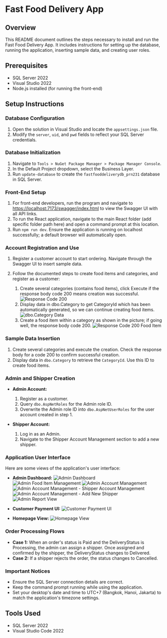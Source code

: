 # Fast Food Delivery App 

## Overview
This README document outlines the steps necessary to install and run the Fast Food Delivery App. It includes instructions for setting up the database, running the application, inserting sample data, and creating user roles.

## Prerequisites
- SQL Server 2022
- Visual Studio 2022
- Node.js installed (for running the front-end)

## Setup Instructions

### Database Configuration
1. Open the solution in Visual Studio and locate the `appsettings.json` file.
2. Modify the `server`, `uid`, and `pwd` fields to reflect your SQL Server credentials.

### Database Initialization
1. Navigate to `Tools > NuGet Package Manager > Package Manager Console`.
2. In the Default Project dropdown, select the Business Layer.
3. Run `update-database` to create the `fastfooddeliverydb_prn231` database in SQL Server.

### Front-End Setup
1. For front-end developers, run the program and navigate to [https://localhost:7173/swagger/index.html](https://localhost:7173/swagger/index.html) to view the Swagger UI with all API links.
2. To run the React application, navigate to the main React folder (add specific folder path here) and open a command prompt at this location.
3. Run `npm run dev`. Ensure the application is running on localhost successfully; a default browser will automatically open.

### Account Registration and Use
1. Register a customer account to start ordering. Navigate through the Swagger UI to insert sample data.
2. Follow the documented steps to create food items and categories, and register as a customer:

   1. Create several categories (contains food items), click Execute if the response body code 200 means creation was successful.
   ![Response Code 200](images/response_code_200.jpg)
   2. Display data in dbo.Category to get CategoryId which has been automatically generated, so we can continue creating food items.
   ![dbo.Category Data](images/dboCategoryData.jpg)
   3. Create a food item within a category as shown in the picture; if going well, the response body code 200.
   ![Response Code 200 Food Item](images/response_code_200_foodItem.jpg)

### Sample Data Insertion
1. Create several categories and execute the creation. Check the response body for a code 200 to confirm successful creation.
2. Display data in `dbo.Category` to retrieve the `CategoryId`. Use this ID to create food items.

### Admin and Shipper Creation
- **Admin Account:**
  1. Register as a customer.
  2. Query `dbo.AspNetRoles` for the Admin role ID.
  3. Overwrite the Admin role ID into `dbo.AspNetUserRoles` for the user account created in step 1.

- **Shipper Account:**
  1. Log in as an Admin.
  2. Navigate to the Shipper Account Management section to add a new shipper.

### Application User Interface
Here are some views of the application's user interface:
- **Admin Dashboard:**
  ![Admin Dashboard](images/admin_dashboard.jpg)
  ![Admin Food Item Management](images/admin_dashboard_foodItemManagement.jpg)
  ![Admin Account Management](images/accounts_management.jpg)
  ![Admin Account Management - Shipper Account Management](images/admin_shipper_account_management.jpg)
  ![Admin Account Management - Add New Shipper](images/admin_add_new_shipper.png)
  ![Admin Report View](images/admin_dashboard_report.jpg)

- **Customer Payment UI:**
  ![Customer Payment UI](images/customer_payment_UI.jpg)

- **Homepage View:**
  ![Homepage View](images/homepage.jpg)

### Order Processing Flows
- **Case 1:** When an order's status is Paid and the DeliveryStatus is Processing, the admin can assign a shipper. Once assigned and confirmed by the shipper, the DeliveryStatus changes to Delivered.
- **Case 2:** If a shipper rejects the order, the status changes to Cancelled.

### Important Notices
- Ensure the SQL Server connection details are correct.
- Keep the command prompt running while using the application.
- Set your desktop's date and time to UTC+7 (Bangkok, Hanoi, Jakarta) to match the application's timezone settings.

## Tools Used
- SQL Server 2022
- Visual Studio Code 2022
